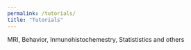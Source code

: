 ```yaml
---
permalink: /tutorials/
title: "Tutorials"
---
```


MRI, Behavior, Inmunohistochemestry, Statististics and others